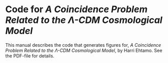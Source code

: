 # Code for *A Coincidence Problem Related to the Λ-CDM Cosmological Model*

This manual describes the code that generates figures for, *A Coincidence Problem Related to the Λ-CDM Cosmological Model*, by Harri Ehtamo. See the PDF-file for details.
